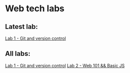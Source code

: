 # Web tech labs

## Latest lab:
[Lab 1 - Git and version control](https://github.com/ioanaandreeab/webtech_labs_2022/tree/main/lab1)

## All labs:
[Lab 1 - Git and version control](https://github.com/ioanaandreeab/webtech_labs_2022/tree/main/lab1)
[Lab 2 - Web 101 && Basic JS](https://github.com/ioanaandreeab/webtech_labs_2022/tree/main/lab2)